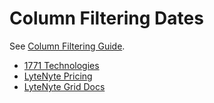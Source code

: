 # Column Filtering Dates

See [Column Filtering Guide](https://1771technologies.com/docs/filter-column-filters).

- [1771 Technologies](https://1771technologies.com)
- [LyteNyte Pricing](https://1771technologies.com/pricing)
- [LyteNyte Grid Docs](https://1771technologies.com/docs/intro-getting-started)
